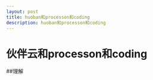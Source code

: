 ```yaml
---
layout: post
title: huoban和processon和coding
description: huoban和processon和coding
---
```

# 伙伴云和processon和coding

##理解